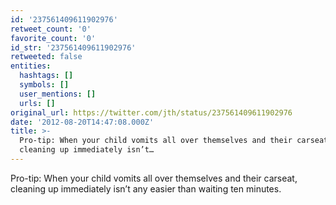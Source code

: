 ```yaml
---
id: '237561409611902976'
retweet_count: '0'
favorite_count: '0'
id_str: '237561409611902976'
retweeted: false
entities:
  hashtags: []
  symbols: []
  user_mentions: []
  urls: []
original_url: https://twitter.com/jth/status/237561409611902976
date: '2012-08-20T14:47:08.000Z'
title: >-
  Pro-tip: When your child vomits all over themselves and their carseat,
  cleaning up immediately isn’t…
---
```


Pro-tip: When your child vomits all over themselves and their carseat, cleaning up immediately isn’t any easier than waiting ten minutes.